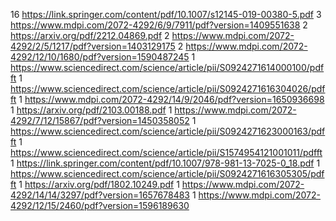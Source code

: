 16 https://link.springer.com/content/pdf/10.1007/s12145-019-00380-5.pdf
3 https://www.mdpi.com/2072-4292/6/9/7911/pdf?version=1409551638
2 https://arxiv.org/pdf/2212.04869.pdf
2 https://www.mdpi.com/2072-4292/2/5/1217/pdf?version=1403129175
2 https://www.mdpi.com/2072-4292/12/10/1680/pdf?version=1590487245
1 https://www.sciencedirect.com/science/article/pii/S0924271614000100/pdfft
1 https://www.sciencedirect.com/science/article/pii/S0924271616304026/pdfft
1 https://www.mdpi.com/2072-4292/14/9/2046/pdf?version=1650936698
1 https://arxiv.org/pdf/2103.00188.pdf
1 https://www.mdpi.com/2072-4292/7/12/15867/pdf?version=1450358052
1 https://www.sciencedirect.com/science/article/pii/S0924271623000163/pdfft
1 https://www.sciencedirect.com/science/article/pii/S1574954121001011/pdfft
1 https://link.springer.com/content/pdf/10.1007/978-981-13-7025-0_18.pdf
1 https://www.sciencedirect.com/science/article/pii/S0924271616305305/pdfft
1 https://arxiv.org/pdf/1802.10249.pdf
1 https://www.mdpi.com/2072-4292/14/14/3297/pdf?version=1657678483
1 https://www.mdpi.com/2072-4292/12/15/2460/pdf?version=1596189630
